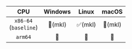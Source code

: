 | CPU                            | Windows  | Linux    | macOS    |
|:------------------------------:|:--------:|:--------:|:--------:|
| `x86-64`<br />(`baseline`)     | 🚧(mkl)  | ✅(mkl)  |  🚧(mkl) |
| `arm64`                        | 🚧       | 🚧       |  🚧      |

